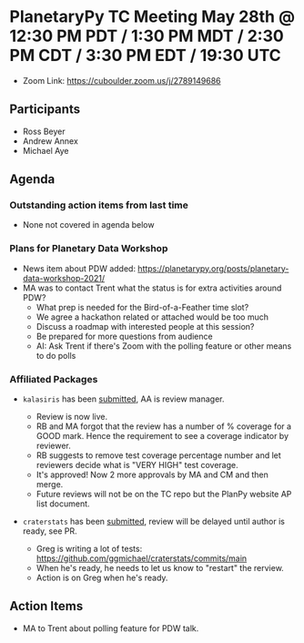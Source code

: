 # PlanetaryPy TC Meeting May 28th @ 12:30 PM PDT / 1:30 PM MDT / 2:30 PM CDT / 3:30 PM EDT / 19:30 UTC

* Zoom Link: https://cuboulder.zoom.us/j/2789149686

## Participants

* Ross Beyer
* Andrew Annex
* Michael Aye


## Agenda

### Outstanding action items from last time

* None not covered in agenda below

### Plans for Planetary Data Workshop

* News item about PDW added: https://planetarypy.org/posts/planetary-data-workshop-2021/
* MA was to contact Trent what the status is for extra activities around PDW?
  * What prep is needed for the Bird-of-a-Feather time slot?
  * We agree a hackathon related or attached would be too much
  * Discuss a roadmap with interested people at this session?
  * Be prepared for more questions from audience
  * AI: Ask Trent if there's Zoom with the polling feature or other means to do polls


### Affiliated Packages
* `kalasiris` has been [submitted](https://github.com/planetarypy/TC/pull/49), AA is review manager.
  * Review is now live.
  * RB and MA forgot that the review has a number of % coverage for a GOOD mark. Hence the requirement to see a coverage indicator by reviewer.
  * RB suggests to remove test coverage percentage number and let reviewers decide what is "VERY HIGH" test coverage.
  * It's approved! Now 2 more approvals by MA and CM and then merge.
  * Future reviews will not be on the TC repo but the PlanPy website AP list document.

* `craterstats` has been [submitted](https://github.com/planetarypy/planetarypy.github.io/pull/5),
  review will be delayed until author is ready, see PR.
  * Greg is writing a lot of tests: https://github.com/ggmichael/craterstats/commits/main
  * When he's ready, he needs to let us know to "restart" the rerview.
  * Action is on Greg when he's ready.
        
## Action Items

* MA to Trent about polling feature for PDW talk.

